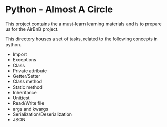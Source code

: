 # Python - Almost A Circle

This project contains the a must-learn learning materials and is to prepare us for the AirBnB project.

This directory houses a set of tasks, related to the following concepts in python.
 * Import
 * Exceptions
 * Class
 * Private attribute
 * Getter/Setter
 * Class method
 * Static method
 * Inheritance
 * Unittest
 * Read/Write file
 * args and kwargs
 * Serialization/Deserialization
 * JSON

